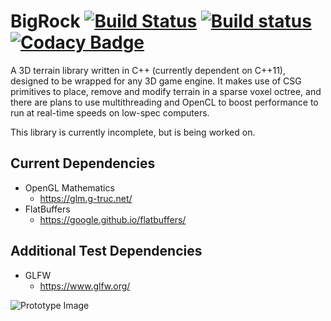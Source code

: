 # BigRock [![Build Status](https://travis-ci.org/TGRCdev/BigRock.svg?branch=master)](https://travis-ci.org/TGRCdev/BigRock) [![Build status](https://ci.appveyor.com/api/projects/status/hf34kno5f57llcc6?svg=true)](https://ci.appveyor.com/project/TigerCaldwell/bigrock) [![Codacy Badge](https://api.codacy.com/project/badge/Grade/ec715b44f8c243d093c75cde4de2f098)](https://www.codacy.com/app/TGRCdev/BigRock?utm_source=github.com&amp;utm_medium=referral&amp;utm_content=TGRCdev/BigRock&amp;utm_campaign=Badge_Grade)

A 3D terrain library written in C++ (currently dependent on C++11), designed to be wrapped for any 3D game engine. It makes use of CSG primitives to place, remove and modify terrain in a sparse voxel octree, and there are plans to use multithreading and OpenCL to boost performance to run at real-time speeds on low-spec computers.

This library is currently incomplete, but is being worked on.

## Current Dependencies

- OpenGL Mathematics
    - <https://glm.g-truc.net/>
- FlatBuffers
    - <https://google.github.io/flatbuffers/>

## Additional Test Dependencies
- GLFW
    - <https://www.glfw.org/>

![Prototype Image](https://user-images.githubusercontent.com/4079184/57591767-de752f80-74e7-11e9-854d-72f5aeb6f3b6.jpg)

